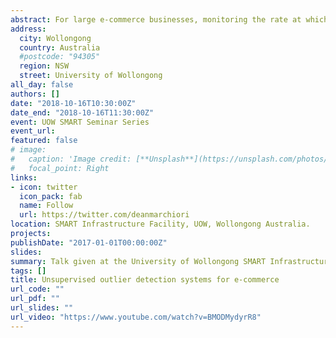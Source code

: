 ```yaml
---
abstract: For large e-commerce businesses, monitoring the rate at which users convert on their websites is essential. Given conversion rate data exhibits certain unique characteristics such as sub-daily time series, multiple seasonality, presence of trend and strictly non-negative values, detecting outliers by business users is non-trivial. We have explored a range of time series outlier detection methods to test and build a system for automatic outlier detection for e-commerce businesses.
address:
  city: Wollongong
  country: Australia
  #postcode: "94305"
  region: NSW
  street: University of Wollongong
all_day: false
authors: []
date: "2018-10-16T10:30:00Z"
date_end: "2018-10-16T11:30:00Z"
event: UOW SMART Seminar Series
event_url: 
featured: false
# image:
#   caption: 'Image credit: [**Unsplash**](https://unsplash.com/photos/bzdhc5b3Bxs)'
#   focal_point: Right
links:
- icon: twitter
  icon_pack: fab
  name: Follow
  url: https://twitter.com/deanmarchiori
location: SMART Infrastructure Facility, UOW, Wollongong Australia.
projects:
publishDate: "2017-01-01T00:00:00Z"
slides: 
summary: Talk given at the University of Wollongong SMART Infrastructure Facility. 
tags: []
title: Unsupervised outlier detection systems for e-commerce
url_code: ""
url_pdf: ""
url_slides: ""
url_video: "https://www.youtube.com/watch?v=BMODMydyrR8"
---
```

